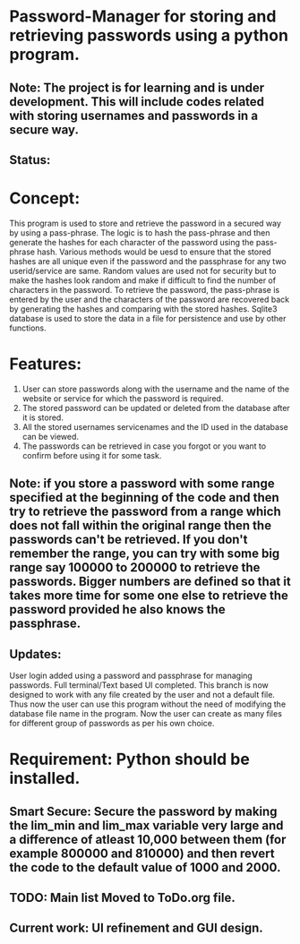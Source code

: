 # Password-Manager for storing and retrieving passwords using a python program. 
## Note: The project is for learning and is under development. This will include codes related with storing usernames and passwords in a secure way.
## Status: 
# Concept:
This program is used to store and retrieve the password in a secured way by using a pass-phrase.
The logic is to hash the pass-phrase and then generate the hashes for each character of the password using the pass-phrase hash.
Various methods would be uesd to ensure that the stored hashes are all unique even if the password and the passphrase for any two userid/service are same.
Random values are used not for security but to make the hashes look random and make if difficult to find the number of characters in the password.
To retrieve the password, the pass-phrase is entered by the user and the characters of the password are recovered back by generating the 
hashes and comparing with the stored hashes.
Sqlite3 database is used to store the data in a file for persistence and use by other functions. 

# Features:
 1. User can store passwords along with the username and the name of the website or service for which the password is required.
 2. The stored password can be updated or deleted from the database after it is stored.
 3. All the stored usernames servicenames and the ID used in the database can be viewed.
 4. The passwords can be retrieved in case you forgot or you want to confirm before using it for some task.
 
## Note: if you store a password with some range specified at the beginning of the code and then try to retrieve the password from a range which does not fall within the original range then the passwords can't be retrieved. If you don't remember the range, you can try with some big range say 100000 to 200000 to retrieve the passwords. Bigger numbers are defined so that it takes more time for some one else to retrieve the password provided he also knows the passphrase.

## Updates:
User login added using a password and passphrase for managing passwords.
Full terminal/Text based UI completed.
This branch is now designed to work with any file created by the user and not a default file. Thus now the user can use this program without the need of modifying the database file name in the program.
Now the user can create as many files for different group of passwords as per his own choice.

# Requirement: Python should be installed.
## Smart Secure: Secure the password by making the lim_min and lim_max variable very large and a difference of atleast 10,000 between them (for example 800000 and 810000) and then revert the code to the default value of 1000 and 2000.
## TODO: Main list Moved to ToDo.org file. 
## Current work: UI refinement and GUI design.





